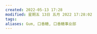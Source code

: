 ```yaml
---
created: 2022-05-13 17:28
modified: 星期五 13日 五月 2022 17:28:02
tags: 
aliases: Gum, 口香糖, 口香糖事业部
---
```


